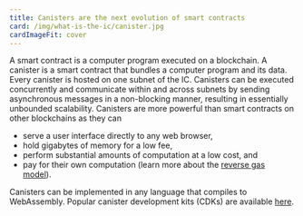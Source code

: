 ```yaml
---
title: Canisters are the next evolution of smart contracts
card: /img/what-is-the-ic/canister.jpg
cardImageFit: cover
---
```


A smart contract is a computer program executed on a blockchain. A canister is a smart contract that bundles a computer program and its data. Every canister is hosted on one subnet of the IC.
Canisters can be executed concurrently and communicate within and across subnets by sending asynchronous messages in a non-blocking manner, resulting in essentially unbounded scalability.
Canisters are more powerful than smart contracts on other blockchains as they can
* serve a user interface directly to any web browser,
* hold gigabytes of memory for a low fee,
* perform substantial amounts of computation at a low cost, and
* pay for their own computation (learn more about the [reverse gas model](https://internetcomputer.org/features/reverse-gas/)).

Canisters can be implemented in any language that compiles to WebAssembly. Popular canister development kits (CDKs) are available [here](https://internetcomputer.org/docs/current/developer-docs/build/cdks/).
  
